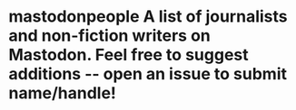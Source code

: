 # mastodonpeople A list of journalists and non-fiction writers on Mastodon. Feel free to suggest additions -- open an issue to submit name/handle!

